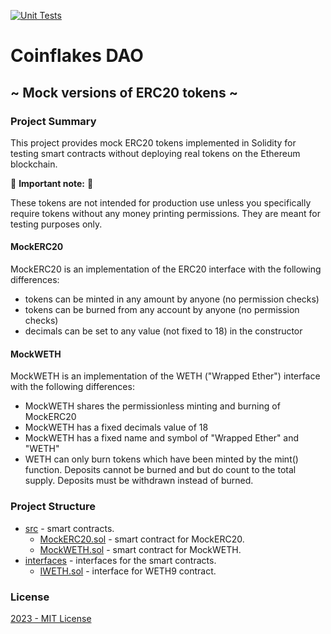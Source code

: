 [![Unit Tests](https://github.com/Coinflakes-DAO/mock-tokens/actions/workflows/test.yml/badge.svg?event=branch_protection_rule)](https://github.com/Coinflakes-DAO/mock-tokens/actions/workflows/test.yml)

# Coinflakes DAO

## ~ Mock versions of ERC20 tokens ~

### Project Summary

This project provides mock ERC20 tokens implemented in Solidity for testing smart contracts without deploying real tokens on the Ethereum blockchain.

:red_circle: **Important note:** :red_circle:

These tokens are not intended for production use unless you specifically
require tokens without any money printing permissions. They are meant for
testing purposes only.

#### MockERC20

MockERC20 is an implementation of the ERC20 interface with the following differences:

- tokens can be minted in any amount by anyone (no permission checks)
- tokens can be burned from any account by anyone (no permission checks)
- decimals can be set to any value (not fixed to 18) in the constructor

#### MockWETH

MockWETH is an implementation of the WETH ("Wrapped Ether") interface with the following differences:

- MockWETH shares the permissionless minting and burning of MockERC20
- MockWETH has a fixed decimals value of 18
- MockWETH has a fixed name and symbol of "Wrapped Ether" and "WETH"
- WETH can only burn tokens which have been minted by the mint() function. Deposits cannot be burned and but do count to the total supply. Deposits must be withdrawn instead of burned.

### Project Structure

- [src](src) - smart contracts.
  - [MockERC20.sol](src/MockERC20.sol) - smart contract for MockERC20.
  - [MockWETH.sol](src/MockWETH.sol) - smart contract for MockWETH.
- [interfaces](interfaces) - interfaces for the smart contracts.
  - [IWETH.sol](src/interfaces/IWETH.sol) - interface for WETH9 contract.

### License

[2023 - MIT License](LICENSE)
